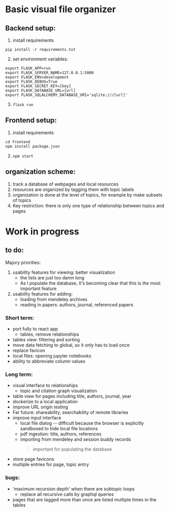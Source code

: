 # Basic visual file organizer

## Backend setup:
1. install requirements
```
pip install -r requirements.txt
```

2. set environment variables:
```
export FLASK_APP=run
export FLASK_SERVER_NAME=127.0.0.1:5000
export FLASK_ENV=development
export FLASK_DEBUG=True
export FLASK_SECRET_KEY=[key]
export FLASK_DATABASE_URL=[url]
export FLASK_SQLALCHEMY_DATABASE_URI='sqlite:///[url]'
```
3. ```flask run```


## Frontend setup:
1. install requirements
```
cd frontend
npm install package.json
```

2. ```npm start```




## organization scheme:
1. track a database of webpages and local resources
2. resources are organized by tagging them with topic labels
3. organization is done at the level of topics, for example by make subsets of topics
4. Key restriction: there is only one type of relationship between topics and pages



# Work in progress

## to do:
Majory priorities:
1. usability features for viewing: better visualization
    - the lists are just too damn long
    - As I populate the database, it's becoming clear that this is _the_ most important feature
2. usability features for adding: 
    - loading from mendeley archives 
    - reading in papers: authors, journal, referenced papers


### Short term:
- port fully to react app
    - tables, remove relationships
- tables view: filtering and sorting
- move data fetching to global, so it only has to load once
- replace favicon
- local files: opening jupyter notebooks
- ability to abbreviate column values


### Long term:
- visual interface to relationships
    * topic and citation graph visualization
- table view for pages including title, authors, journal, year
- dockerize to a local application
- improve URL origin testing
- Far future: shareability, searchability of remote libraries
- improve input interface
    * local file dialog -- difficult because the browser is explicitly sandboxed to hide local file locations
    * pdf ingestion: title, authors, references
    * importing from mendeley and session buddy records
        > important for populating the database
- store page favicons
- multiple entries for page, topic entry

### bugs:
- 'maximum recursion depth' when there are subtopic loops
    * replace all recursive calls by graphql queries
- pages that are tagged more than once are listed multiple times in the tables



